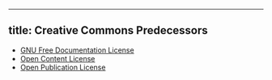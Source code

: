 ---
title: Creative Commons Predecessors
--

- [GNU Free Documentation License](https://en.wikipedia.org/wiki/GNU_Free_Documentation_License)
- [Open Content License](https://en.wikipedia.org/wiki/Open_Content_License)
- [Open Publication License](https://en.wikipedia.org/wiki/Open_Publication_License)
